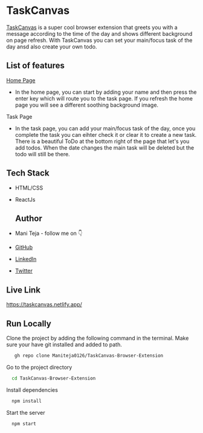 # TaskCanvas

[TaskCanvas](https://taskcanvas.netlify.app/) is a super cool browser extension that greets you with a message according to the time of the day and shows different background on page refresh. With TaskCanvas you can set your main/focus task of the day ansd also create your own todo.


## List of features
[Home Page](https://taskcanvas.netlify.app/)
- In the home page, you can start by adding your name and then press the enter key which will route you to the task page. If you refresh the home page you will see a different soothing background image.

Task Page
-   In the task page, you can add your main/focus task of the day, once you complete the task you can eihter check it or clear it to create a new task. There is a beautiful ToDo at the bottom right of the page that let's you add todos. When the date changes the main task will be deleted but the todo will still be there.


## Tech Stack

- HTML/CSS
- ReactJs

  
  ## Author

-   Mani Teja - follow me on 👇
-   [GitHub](https://www.github.com/Maniteja0126)
-   [LinkedIn](https://www.linkedin.com/in/mani-teja-305b77287/)
-   [Twitter](https://twitter.com/maniteja2601)


## Live Link
https://taskcanvas.netlify.app/


## Run Locally

Clone the project by adding the following command in the terminal.
Make sure your have git installed and added to path.

```bash
   gh repo clone Maniteja0126/TaskCanvas-Browser-Extension
```

Go to the project directory

```bash
  cd TaskCanvas-Browser-Extension
```

Install dependencies

```bash
  npm install
```

Start the server

```bash
  npm start
```
